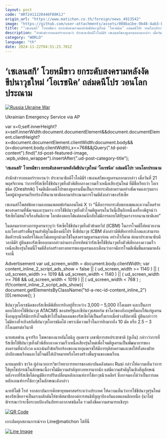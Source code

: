 ```yaml
---
layout: post
code: "ART2411220446F80K1J"
origin_url: "https://www.matichon.co.th/foreign/news_4913542"
image: "https://github.com/user-attachments/assets/008ba1be-9b48-4ab3-bede-500ac532fe88"
title: "‘เซเลนสกี’ โวยหมีขาว ยกระดับสงครามหลังงัดขีปนาวุธใหม่ ‘โอเรชนิค’ ถล่มดนีโปร วอนโลกประณาม"
description: "สำนักข่าวรอยเตอร์รายงานว่า ประธานาธิบดีโวโลดิมีร์ เซเลนสกีของยูเครนออกมากล่าว เมื่อวันที่ 21 พฤศจิกายน ว่าการที่รัสเซียใช้ขีปนาวุธทิ้งตัวพิสัยกลางความเร็วเหนือเสียงรุ่นใหม่ ที่มีชื่อเรียกว่า โอเรชนิค (Oreshnik) โจมตีเมืองดนีโปรของยูเครนนั้นเป็นการยกระดับสงครามอย่างชัดเจนและรุนแรง โดยผู้นำยูเครนเรียกร้องให้นานาชาติออกมาประณามการโจมตีดังกล่าวของรัสเซีย"
category: "WORLD"
language: "th"
date: 2024-11-22T04:51:23.701Z
---
```


# ‘เซเลนสกี’ โวยหมีขาว ยกระดับสงครามหลังงัดขีปนาวุธใหม่ ‘โอเรชนิค’ ถล่มดนีโปร วอนโลกประณาม

[![](https://www.matichon.co.th/wp-content/uploads/2024/11/AP24326521713168-728.jpg "Russia Ukraine War")](https://www.matichon.co.th/wp-content/uploads/2024/11/AP24326521713168-728.jpg)

Ukrainian Emergency Service via AP

var x=0;self.innerHeight?x=self.innerWidth:document.documentElement&&document.documentElement.clientHeight?x=document.documentElement.clientWidth:document.body&&(x=document.body.clientWidth),x<=768&&jQuery(".td-post-content").find(".td-post-featured-image, .wpb\_video\_wrapper").insertAfter(".ud-post-category-title");

**‘เซเลนสกี’ โวยหมีขาว ยกระดับสงครามหลังงัดขีปนาวุธใหม่ ‘โอเรชนิค’ ถล่มดนีโปร วอนโลกประณาม**

สำนักข่าวรอยเตอร์รายงานว่า ประธานาธิบดีโวโลดิมีร์ เซเลนสกีของยูเครนออกมากล่าว เมื่อวันที่ 21 พฤศจิกายน ว่าการที่รัสเซียใช้ขีปนาวุธทิ้งตัวพิสัยกลางความเร็วเหนือเสียงรุ่นใหม่ ที่มีชื่อเรียกว่า โอเรชนิค (Oreshnik) โจมตีเมืองดนีโปรของยูเครนนั้นเป็นการยกระดับสงครามอย่างชัดเจนและรุนแรง โดยผู้นำยูเครนเรียกร้องให้นานาชาติออกมาประณามการโจมตีดังกล่าวของรัสเซีย

เซเลนสกีโพสต์ข้อความลงบนแพลตฟอร์มออนไลน์ X ว่า “นี่คือการยกระดับขอบเขตและความโหดร้ายของสงครามที่ชัดเจนและรุนแรง การใช้ขีปนาวุธทิ้งตัวโจมตียูเครนในวันนี้เป็นอีกหนึ่งเครื่องพิสูจน์ว่ารัสเซียไม่สนใจเรื่องสันติภาพ โลกต้องตอบโต้แต่ตอนนี้กลับไม่มีการตอบโต้ที่รุนแรงจากนานาชาติเลย”

ในตอนแรกทางการยูเครนระบุว่า รัสเซียใช้ขีปนาวุธทิ้งตัวข้ามทวีป (ICBM) ในการโจมตีใส่หน่วยงานและโครงสร้างพื้นฐานสำคัญในเมืองดนีโปร ซึ่งขีปนาวุธ ICBM ดังกล่าวมีพิสัยการยิงไกลและสามารถติดหัวรบนิวเคลียร์ได้และไม่เคยถูกนำมาใช้ในสงครามยูเครนมาก่อน อย่างไรก็ตาม ต่อมาประธานาธิบดีวลาดิมีร์ ปูตินของรัสเซียออกมากล่าวผ่านทางโทรทัศน์ว่ารัสเซียใช้ขีปนาวุธทิ้งตัวพิสัยกลางความเร็วเหนือเสียงรุ่นใหม่นี้โจมตีสิ่งก่อสร้างทางทหารของยูเครนและเตือนว่าอาจมีการโจมตีเพิ่มขึ้นตามมาหลังจากนี้

Advertisement var ud\_screen\_width = document.body.clientWidth; var content\_inline\_2\_script\_ads\_show = false || ( ud\_screen\_width >= 1140 ) || ( ud\_screen\_width >= 1019 && ud\_screen\_width < 1140 ) || ( ud\_screen\_width >= 768 && ud\_screen\_width < 1019 ) || ( ud\_screen\_width < 768 ) ; if(!content\_inline\_2\_script\_ads\_show){ document.getElementsByClassName("td-a-rec-id-content\_inline\_2")\[0\].remove(); }

ขีปนาวุธโอเรชนิคของรัสเซียมีพิสัยการยิงอยู่ที่ระหว่าง 3,000 – 5,000 กิโลเมตร และเป็นการตอบโต้การใช้ขีปนาวุธ ATACMS ของสหรัฐและขีปนาวุธสตอร์ม ชาโดว์ของอังกฤษที่มอบให้แก่ยูเครนซึ่งอนุญาตให้มีการยิงโจมตีเข้าไปในดินแดนของรัสเซียได้เป็นครั้งแรกเมื่อช่วงสัปดาห์นี้ ปูตินกล่าวว่าไม่มีทางที่จะยิงสกัดขีปนาวุธโอเรชนิคได้ เพราะมีความเร็วในการยิงมากถึง 10 มัค หรือ 2.5 – 3 กิโลเมตรต่อวินาที

นายสเตฟาน ดูจาร์ริก โฆษกของนายอันโตนิอู กุแตเรซ เลขาธิการสหประชาชาติ (ยูเอ็น) กล่าวว่าการที่รัสเซียใช้ขีปนาวุธทิ้งตัวพิสัยกลางความเร็วเหนือเสียงรุ่นใหม่เพื่อโจมตียูเครนเป็นพัฒนาการของสงครามที่น่ากังวล และเน้นย้ำข้อเรียกร้องของนายกุแตเรซให้มีการยุติสงครามและขอให้ทั้งสองฝ่ายปกป้องพลเรือนและไม่โจมตีใส่เป้าหมายหรือโครงสร้างพื้นฐานของพลเรือน

นายแมทธิว ซาวิล ผู้อำนวยการวิชาวิทยาการทหารของสถาบันคลังสมอง Rusi กล่าวให้ความเห็นว่าการใช้ยุทโธปกรณ์ในลักษณะนี้อาจไม่มีความสำคัญทางทหารมากนัก แต่มีความสำคัญในเชิงสัญลักษณ์ หลังจากที่รัสเซียได้อนุมัติการปรับเปลี่ยนหลักเกณฑ์การใช้อาวุธนิวเคลียร์ ซึ่งอาจมองได้ว่าเป็นการลดหลักเกณฑ์การใช้อาวุธในลักษณะดังกล่าว

นายทิโมธี ไรท์ จากสถาบันการศึกษายุทธศาสตร์ระหว่างประเทศ ให้ความเห็นว่าการใช้ขีปนาวุธรุ่นใหม่ของรัสเซียอาจเป็นแรงผลักดันให้ชาติสมาชิกองค์การสนธิสัญญาป้องกันแอตแลนติกเหนือ (นาโต) พิจารณาว่าจะซื้อระบบป้องกันภัยทางอากาศชนิดใด รวมถึงขีดความสามารถเชิงรุก

[![QR Code](https://www.matichon.co.th/wp-content/uploads/2023/07/wob1371z.jpg)](https://lin.ee/ht0nDxX)

เกาะติดทุกสถานการณ์จาก Line@matichon ได้ที่นี่

[![Line Image](https://www.matichon.co.th/wp-content/uploads/2023/07/th.png)](https://lin.ee/ht0nDxX)